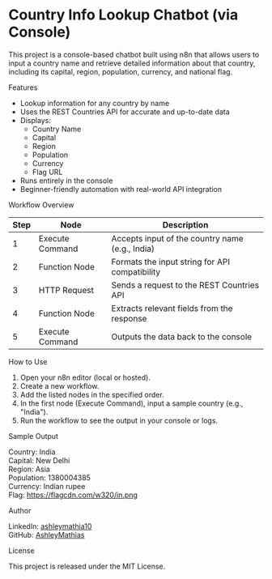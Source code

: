 # Country Info Lookup Chatbot (via Console)

This project is a console-based chatbot built using n8n that allows users to input a country name and retrieve detailed information about that country, including its capital, region, population, currency, and national flag.

Features

- Lookup information for any country by name
- Uses the REST Countries API for accurate and up-to-date data
- Displays:
  - Country Name
  - Capital
  - Region
  - Population
  - Currency
  - Flag URL
- Runs entirely in the console
- Beginner-friendly automation with real-world API integration

Workflow Overview

Step | Node | Description
-----|------|------------
1 | Execute Command | Accepts input of the country name (e.g., India)
2 | Function Node | Formats the input string for API compatibility
3 | HTTP Request | Sends a request to the REST Countries API
4 | Function Node | Extracts relevant fields from the response
5 | Execute Command | Outputs the data back to the console

How to Use

1. Open your n8n editor (local or hosted).
2. Create a new workflow.
3. Add the listed nodes in the specified order.
4. In the first node (Execute Command), input a sample country (e.g., "India").
5. Run the workflow to see the output in your console or logs.

Sample Output

Country: India  
Capital: New Delhi  
Region: Asia  
Population: 1380004385  
Currency: Indian rupee  
Flag: https://flagcdn.com/w320/in.png

Author

LinkedIn: [ashleymathia10](https://www.linkedin.com/in/ashleymathia10)  
GitHub: [AshleyMathias](https://github.com/AshleyMathias)

License

This project is released under the MIT License.
